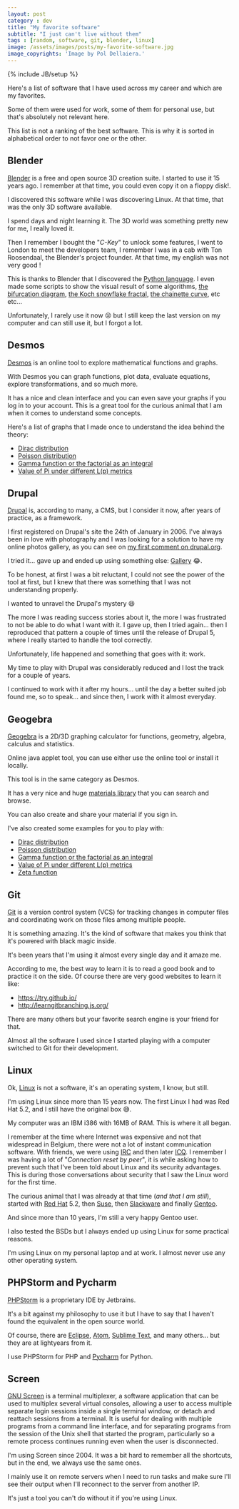 ```yaml
---
layout: post
category : dev
title: "My favorite software"
subtitle: "I just can't live without them"
tags : [random, software, git, blender, linux]
image: /assets/images/posts/my-favorite-software.jpg
image_copyrights: 'Image by Pol Dellaiera.'
---
```

{% include JB/setup %}

Here's a list of software that I have used across my career and which are my favorites.

Some of them were used for work, some of them for personal use, but that's absolutely not relevant here.

This list is not a ranking of the best software. This is why it is sorted in alphabetical order to not favor one or the other.

<!--break-->

## Blender

[Blender](https://www.blender.org/) is a free and open source 3D creation suite. I started to use it 15 years ago.
I remember at that time, you could even copy it on a floppy disk!.

I discovered this software while I was discovering Linux. At that time, that was the only 3D software available.

I spend days and night learning it. The 3D world was something pretty new for me, I really loved it.

Then I remember I bought the "_C-Key_" to unlock some features, I went to London to meet the developers team, I remember I was in a cab with Ton Roosendaal, the Blender's project founder.
At that time, my english was not very good !

This is thanks to Blender that I discovered the [Python language](https://www.python.org/).
I even made some scripts to show the visual result of some algorithms, [the bifurcation diagram](https://en.wikipedia.org/wiki/Bifurcation_diagram), [the Koch snowflake fractal](https://en.wikipedia.org/wiki/Koch_snowflake), [the chainette curve](https://en.wikipedia.org/wiki/Catenary), etc etc...

Unfortunately, I rarely use it now :cry: but I still keep the last version on my computer and can still use it, but I forgot a lot.

## Desmos

[Desmos](https://www.desmos.com/) is an online tool to explore mathematical functions and graphs.

With Desmos you can graph functions, plot data, evaluate equations, explore transformations, and so much more.

It has a nice and clean interface and you can even save your graphs if you log in to your account. This is a great tool for the curious animal that I am when it comes to understand some concepts.

Here's a list of graphs that I made once to understand the idea behind the theory:
* [Dirac distribution](https://www.desmos.com/calculator/ymota0iqil)
* [Poisson distribution](https://www.desmos.com/calculator/dnudfjy1gw)
* [Gamma function or the factorial as an integral](https://www.desmos.com/calculator/hv5gp7dpw7)
* [Value of Pi under different L(p) metrics](https://www.desmos.com/calculator/ehatvstwrn)

## Drupal

[Drupal](https://drupal.org) is, according to many, a CMS, but I consider it now, after years of practice, as a framework.

I first registered on Drupal's site the 24th of January in 2006. I've always been in love with photography and I was looking for a solution to have my online photos gallery, as you can see on [my first comment on drupal.org](https://www.drupal.org/node/48640).

I tried it... gave up and ended up using something else: [Gallery](http://galleryproject.org/) :joy:.

To be honest, at first I was a bit reluctant, I could not see the power of the tool at first, but I knew that there was something that I was not understanding properly.

I wanted to unravel the Drupal's mystery :satisfied:

The more I was reading success stories about it, the more I was frustrated to not be able to do what I want with it.
I gave up, then I tried again... then I reproduced that pattern a couple of times until the release of Drupal 5, where I really started to handle the tool correctly.

Unfortunately, life happened and something that goes with it: work.

My time to play with Drupal was considerably reduced and I lost the track for a couple of years.

I continued to work with it after my hours... until the day a better suited job found me, so to speak... and since then, I work with it almost everyday.

## Geogebra

[Geogebra](https://www.geogebra.org/) is a 2D/3D graphing calculator for functions, geometry, algebra, calculus and statistics.

Online java applet tool, you can use either use the online tool or install it locally.

This tool is in the same category as Desmos.

It has a very nice and huge [materials library](https://www.geogebra.org/materials/) that you can search and browse.

You can also create and share your material if you sign in.

I've also created some examples for you to play with:

* [Dirac distribution](https://www.geogebra.org/m/TWyDbrND)
* [Poisson distribution](https://www.geogebra.org/m/dnkJC4Bw)
* [Gamma function or the factorial as an integral](https://www.geogebra.org/m/vkTEjzBG)
* [Value of Pi under different L(p) metrics](https://www.geogebra.org/m/vM5YyRRy)
* [Zeta function](https://www.geogebra.org/m/T47QECTP)

## Git

[Git](https://git-scm.com/) is a version control system (VCS) for tracking changes in computer files and coordinating work on those files among multiple people.

It is something amazing. It's the kind of software that makes you think that it's powered with black magic inside.

It's been years that I'm using it almost every single day and it amaze me.

According to me, the best way to learn it is to read a good book and to practice it on the side.
Of course there are very good websites to learn it like:

* https://try.github.io/
* http://learngitbranching.js.org/

There are many others but your favorite search engine is your friend for that.

Almost all the software I used since I started playing with a computer switched to Git for their development.

## Linux

Ok, [Linux](https://en.wikipedia.org/wiki/Linux) is not a software, it's an operating system, I know, but still.

I'm using Linux since more than 15 years now. The first Linux I had was Red Hat 5.2, and I still have the original box :sweat_smile:.

My computer was an IBM i386 with 16MB of RAM. This is where it all began.

I remember at the time where Internet was expensive and not that widespread in Belgium, there were not a lot of instant communication software. 
With friends, we were using [IRC](https://en.wikipedia.org/wiki/Internet_Relay_Chat) and then later [ICQ](https://icq.com). 
I remember I was having a lot of "_Connection reset by peer_", it is while asking how to prevent such that I've been told about Linux and its security advantages.
This is during those conversations about security that I saw the Linux word for the first time.

The curious animal that I was already at that time (_and that I am still_), started with [Red Hat](https://www.redhat.com) 5.2, then [Suse](https://www.suse.com/), then [Slackware](http://www.slackware.com/) and finally [Gentoo](https://gentoo.org/). 

And since more than 10 years, I'm still a very happy Gentoo user.

I also tested the BSDs but I always ended up using Linux for some practical reasons.

I'm using Linux on my personal laptop and at work. I almost never use any other operating system.

## PHPStorm and Pycharm

[PHPStorm](https://www.jetbrains.com/phpstorm/) is a proprietary IDE by Jetbrains.

It's a bit against my philosophy to use it but I have to say that I haven't found the equivalent in the open source world.

Of course, there are [Eclipse](https://eclipse.org/), [Atom](https://atom.io/), [Sublime Text](https://www.sublimetext.com/), and many others... but they are at lightyears from it.

I use PHPStorm for PHP and [Pycharm](https://www.jetbrains.com/pycharm) for Python.

## Screen

[GNU Screen](https://www.gnu.org/software/screen/) is a terminal multiplexer, a software application that can be used to multiplex several virtual consoles, allowing a user to access multiple separate login sessions inside a single terminal window, or detach and reattach sessions from a terminal.
It is useful for dealing with multiple programs from a command line interface, and for separating programs from the session of the Unix shell that started the program, particularly so a remote process continues running even when the user is disconnected.

I'm using Screen since 2004. It was a bit hard to remember all the shortcuts, but in the end, we always use the same ones.

I mainly use it on remote servers when I need to run tasks and make sure I'll see their output when I'll reconnect to the server from another IP.

It's just a tool you can't do without it if you're using Linux.
